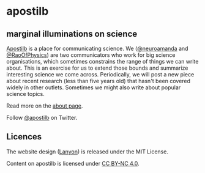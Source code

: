 # apostilb
## marginal illuminations on science

[Apostilb](http://apostilb.github.io) is a place for communicating science.
We ([@neuroamanda](https://twitter.com/neuroamanda) and [@RaoOfPhysics](https://twitter.com/RaoOfPhysics)) are two communicators who work for big science organisations, which sometimes constrains the range of things we can write about.
This is an exercise for us to extend those bounds and summarize interesting science we come across.
Periodically, we will post a new piece about recent research (less than five years old) that hasn't been covered widely in other outlets.
Sometimes we might also write about popular science topics.

Read more on the [about page](http://apostilb.github.io/about/).

Follow [@apostilb](https://twitter.com/apostilb) on Twitter.

## Licences

The website design ([Lanyon](http://lanyon.getpoole.com/)) is released under the MIT License.

Content on apostilb is licensed under [CC BY-NC 4.0](http://creativecommons.org/licenses/by-nc/4.0/).
